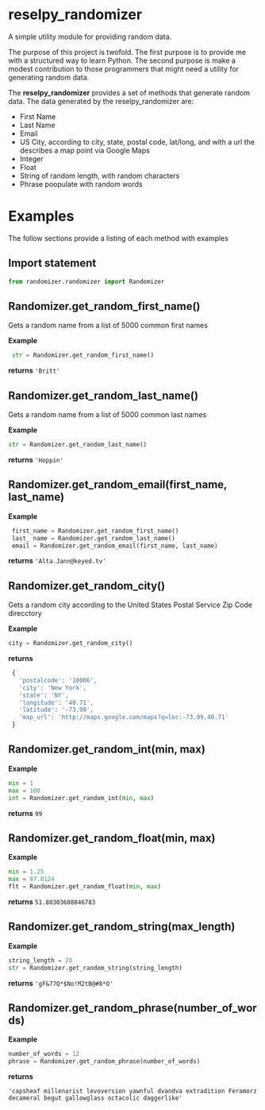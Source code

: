 # reselpy_randomizer

A simple utility module for providing random data.

The purpose of this project is twofold. The first purpose is to provide me with a structured way to learn Python. The second purpose is make a modest contribution to those programmers that might need a utility for generating random data.

The **reselpy_randomizer** provides a set of methods that generate random data. The data generated by the reselpy_randomizer are:

* First Name
* Last Name
* Email
* US City, according to city, state, postal code, lat/long, and with a url the describes a map point via Google Maps 
* Integer
* Float
* String of random length, with random characters
* Phrase poopulate with random words

# Examples

The follow sections provide a listing of each method with examples

## Import statement

```python
from randomizer.randomizer import Randomizer
```

## Randomizer.get_random_first_name()

Gets a random name from a list of 5000 common first names

**Example**
```python
 str = Randomizer.get_random_first_name()
 ```
**returns** `'Britt'`


## Randomizer.get_random_last_name()

Gets a random name from a list of 5000 common last names

**Example**
```python
str = Randomizer.get_random_last_name()
 ```
**returns** `'Hoppin'`



## Randomizer.get_random_email(first_name, last_name)

**Example**
```python
 first_name = Randomizer.get_random_first_name()
 last_ name = Randomizer.get_random_last_name()
 email = Randomizer.get_random_email(first_name, last_name)
  ```
**returns** `'Alta.Jann@keyed.tv'`


## Randomizer.get_random_city()

Gets a random city according to the United States Postal Service Zip Code direcctory

**Example**
```python
city = Randomizer.get_random_city()
 ```

**returns**

 ```javascript
  {
    'postalcode': '10006',
    'city': 'New York', 
    'state': 'NY', 
    'longitude': '40.71',
    'latitude': '-73.99',
    'map_url': 'http://maps.google.com/maps?q=loc:-73.99,40.71'
  }
```

## Randomizer.get_random_int(min, max)

**Example**
```python
min = 1
max = 100
int = Randomizer.get_random_int(min, max)
 ```
**returns** `99`


## Randomizer.get_random_float(min, max)

**Example**
```python
min = 1.25
max = 87.0124
flt = Randomizer.get_random_float(min, max)
 ```
**returns** `51.80303608846783`


## Randomizer.get_random_string(max_length)

**Example**
```python
string_length = 20
str = Randomizer.get_random_string(string_length)
 ```
**returns** `'gF&77Q*$No!M2tB@#8*O'`



## Randomizer.get_random_phrase(number_of_words)

**Example**
```python
number_of_words = 12
phrase = Randomizer.get_random_phrase(number_of_words)
 ```

**returns**

`'capsheaf millenarist levoversion yawnful dvandva extradition Feramorz decameral begut gallowglass octacolic daggerlike'`


